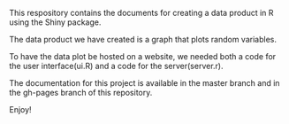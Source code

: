 This respository contains the documents for creating a data product in R using the Shiny package. 

The data product we have created is a graph that plots random variables. 

To have the data plot be hosted on a website, we needed both a code for the user interface(ui.R) and a code for the server(server.r).

The documentation for this project is available in the master branch and in the gh-pages branch of this repository. 

Enjoy!
